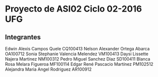 Proyecto de ASI02 Ciclo 02-2016 UFG
=====================================



Integrantes
-------------------


Edwin Alexis        Campos Quele            CQ100413
Nelson Alexander    Ortega Abarca           OA100712
Sonia Stephanie     Valencia Melendez       VM100413
Daysi Lissette      Najera Martinez         NM100312
Pedro Miguel        Sanchez Diaz            SD100411
Blanca Rosa         Melara Figueroa         MF100114
Edgar René          Pascacio Martínez       PM102512
Alejandra Maria     Angel Rodriguez         AR100912




